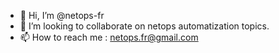 - 👋 Hi, I’m @netops-fr
- 💞️ I’m looking to collaborate on netops automatization topics.
- 📫 How to reach me : netops.fr@gmail.com

<!---
netops-fr/netops-fr is a ✨ special ✨ repository because its `README.md` (this file) appears on your GitHub profile.
You can click the Preview link to take a look at your changes.
--->
